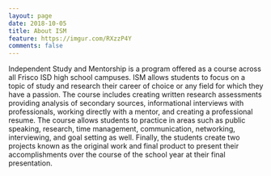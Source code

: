 ```yaml
---
layout: page
date: 2018-10-05
title: About ISM
feature: https://imgur.com/RXzzP4Y
comments: false
---
```


Independent Study and Mentorship is a program offered as a course across all Frisco ISD high school campuses. ISM allows students to focus on a topic of study and research their career of choice or any field for which they have a passion. The course includes creating written research assessments providing analysis of secondary sources, informational interviews with professionals, working directly with a mentor, and creating a professional resume. The course allows students to practice in areas such as public speaking, research, time management, communication, networking, interviewing, and goal setting as well. Finally, the students create two projects known as the original work and final product to present their accomplishments over the course of the school year at their final presentation.  
